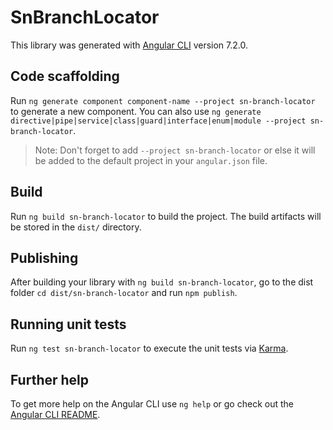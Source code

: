 # SnBranchLocator

This library was generated with [Angular CLI](https://github.com/angular/angular-cli) version 7.2.0.

## Code scaffolding

Run `ng generate component component-name --project sn-branch-locator` to generate a new component. You can also use `ng generate directive|pipe|service|class|guard|interface|enum|module --project sn-branch-locator`.
> Note: Don't forget to add `--project sn-branch-locator` or else it will be added to the default project in your `angular.json` file. 

## Build

Run `ng build sn-branch-locator` to build the project. The build artifacts will be stored in the `dist/` directory.

## Publishing

After building your library with `ng build sn-branch-locator`, go to the dist folder `cd dist/sn-branch-locator` and run `npm publish`.

## Running unit tests

Run `ng test sn-branch-locator` to execute the unit tests via [Karma](https://karma-runner.github.io).

## Further help

To get more help on the Angular CLI use `ng help` or go check out the [Angular CLI README](https://github.com/angular/angular-cli/blob/master/README.md).
